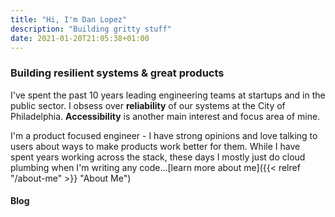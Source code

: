 ```yaml
---
title: "Hi, I'm Dan Lopez"
description: "Building gritty stuff"
date: 2021-01-20T21:05:38+01:00
---
```

### Building resilient systems & great products

I've spent the past 10 years leading engineering teams at startups and in the public sector. I obsess over **reliability** of our systems at the City of Philadelphia. **Accessibility** is another main interest and focus area of mine.

I'm a product focused engineer - I have strong opinions and love talking to users about ways to make products work better for them. While I have spent years working across the stack, these days I mostly just do cloud plumbing when I'm writing any code...[learn more about me]({{< relref "/about-me" >}} "About Me")

#### Blog
